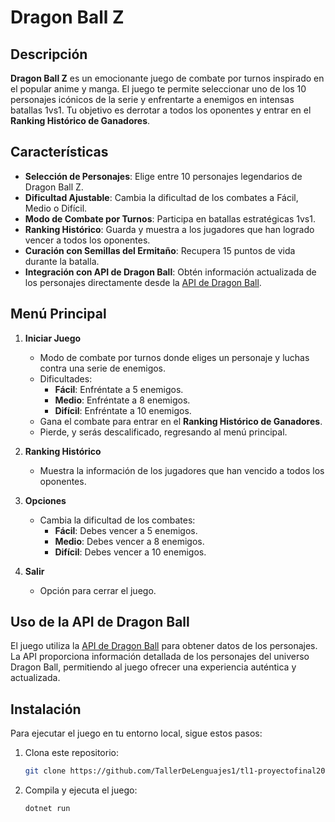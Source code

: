 # Dragon Ball Z

## Descripción

**Dragon Ball Z** es un emocionante juego de combate por turnos inspirado en el popular anime y manga. El juego te permite seleccionar uno de los 10 personajes icónicos de la serie y enfrentarte a enemigos en intensas batallas 1vs1. Tu objetivo es derrotar a todos los oponentes y entrar en el **Ranking Histórico de Ganadores**.

## Características

- **Selección de Personajes**: Elige entre 10 personajes legendarios de Dragon Ball Z.
- **Dificultad Ajustable**: Cambia la dificultad de los combates a Fácil, Medio o Difícil.
- **Modo de Combate por Turnos**: Participa en batallas estratégicas 1vs1.
- **Ranking Histórico**: Guarda y muestra a los jugadores que han logrado vencer a todos los oponentes.
- **Curación con Semillas del Ermitaño**: Recupera 15 puntos de vida durante la batalla.
- **Integración con API de Dragon Ball**: Obtén información actualizada de los personajes directamente desde la [API de Dragon Ball](https://dragonball-api.com/api/characters?limit=58).

## Menú Principal

1. **Iniciar Juego**
   - Modo de combate por turnos donde eliges un personaje y luchas contra una serie de enemigos.
   - Dificultades:
     - **Fácil**: Enfréntate a 5 enemigos.
     - **Medio**: Enfréntate a 8 enemigos.
     - **Difícil**: Enfréntate a 10 enemigos.
   - Gana el combate para entrar en el **Ranking Histórico de Ganadores**.
   - Pierde, y serás descalificado, regresando al menú principal.

2. **Ranking Histórico**
   - Muestra la información de los jugadores que han vencido a todos los oponentes.

3. **Opciones**
   - Cambia la dificultad de los combates:
     - **Fácil**: Debes vencer a 5 enemigos.
     - **Medio**: Debes vencer a 8 enemigos.
     - **Difícil**: Debes vencer a 10 enemigos.

4. **Salir**
   - Opción para cerrar el juego.

## Uso de la API de Dragon Ball

El juego utiliza la [API de Dragon Ball](https://dragonball-api.com/api/characters?limit=58) para obtener datos de los personajes. La API proporciona información detallada de los personajes del universo Dragon Ball, permitiendo al juego ofrecer una experiencia auténtica y actualizada.

## Instalación

Para ejecutar el juego en tu entorno local, sigue estos pasos:

1. Clona este repositorio:

   ```bash
   git clone https://github.com/TallerDeLenguajes1/tl1-proyectofinal2024-FedeBGitHub.git

2. Compila y ejecuta el juego:

   ```bash
   dotnet run